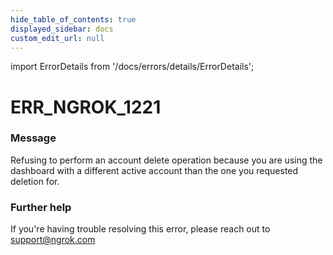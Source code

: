 ```yaml
---
hide_table_of_contents: true
displayed_sidebar: docs
custom_edit_url: null
---
```


import ErrorDetails from '/docs/errors/details/ErrorDetails';

# ERR_NGROK_1221

### Message
Refusing to perform an account delete operation because you are using the dashboard with a different active account than the one you requested deletion for.

### Further help
If you're having trouble resolving this error, please reach out to [support@ngrok.com](mailto:support@ngrok.com?subject=Help%20with%20ERR_NGROK_1221)

<ErrorDetails error='err_ngrok_1221' />
